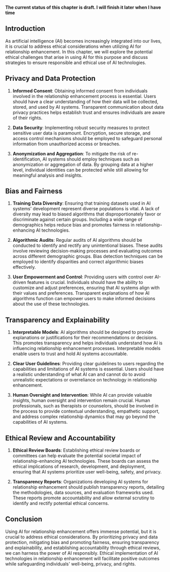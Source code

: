**The current status of this chapter is draft. I will finish it later when I have time**

Introduction
------------

As artificial intelligence (AI) becomes increasingly integrated into our lives, it is crucial to address ethical considerations when utilizing AI for relationship enhancement. In this chapter, we will explore the potential ethical challenges that arise in using AI for this purpose and discuss strategies to ensure responsible and ethical use of AI technologies.

Privacy and Data Protection
---------------------------

1. **Informed Consent**: Obtaining informed consent from individuals involved in the relationship enhancement process is essential. Users should have a clear understanding of how their data will be collected, stored, and used by AI systems. Transparent communication about data privacy practices helps establish trust and ensures individuals are aware of their rights.

2. **Data Security**: Implementing robust security measures to protect sensitive user data is paramount. Encryption, secure storage, and access control mechanisms should be employed to safeguard personal information from unauthorized access or breaches.

3. **Anonymization and Aggregation**: To mitigate the risk of re-identification, AI systems should employ techniques such as anonymization or aggregation of data. By grouping data at a higher level, individual identities can be protected while still allowing for meaningful analysis and insights.

Bias and Fairness
-----------------

1. **Training Data Diversity**: Ensuring that training datasets used in AI systems' development represent diverse populations is vital. A lack of diversity may lead to biased algorithms that disproportionately favor or discriminate against certain groups. Including a wide range of demographics helps reduce bias and promotes fairness in relationship-enhancing AI technologies.

2. **Algorithmic Audits**: Regular audits of AI algorithms should be conducted to identify and rectify any unintentional biases. These audits involve reviewing decision-making processes and evaluating outcomes across different demographic groups. Bias detection techniques can be employed to identify disparities and correct algorithmic biases effectively.

3. **User Empowerment and Control**: Providing users with control over AI-driven features is crucial. Individuals should have the ability to customize and adjust preferences, ensuring that AI systems align with their values and preferences. Transparent explanations of how AI algorithms function can empower users to make informed decisions about the use of these technologies.

Transparency and Explainability
-------------------------------

1. **Interpretable Models**: AI algorithms should be designed to provide explanations or justifications for their recommendations or decisions. This promotes transparency and helps individuals understand how AI is influencing relationship enhancement processes. Interpretable models enable users to trust and hold AI systems accountable.

2. **Clear User Guidelines**: Providing clear guidelines to users regarding the capabilities and limitations of AI systems is essential. Users should have a realistic understanding of what AI can and cannot do to avoid unrealistic expectations or overreliance on technology in relationship enhancement.

3. **Human Oversight and Intervention**: While AI can provide valuable insights, human oversight and intervention remain crucial. Human professionals, such as therapists or counselors, should be involved in the process to provide contextual understanding, empathetic support, and address complex relationship dynamics that may go beyond the capabilities of AI systems.

Ethical Review and Accountability
---------------------------------

1. **Ethical Review Boards**: Establishing ethical review boards or committees can help evaluate the potential societal impact of relationship-enhancing AI technologies. These boards can assess the ethical implications of research, development, and deployment, ensuring that AI systems prioritize user well-being, safety, and privacy.

2. **Transparency Reports**: Organizations developing AI systems for relationship enhancement should publish transparency reports, detailing the methodologies, data sources, and evaluation frameworks used. These reports promote accountability and allow external scrutiny to identify and rectify potential ethical concerns.

Conclusion
----------

Using AI for relationship enhancement offers immense potential, but it is crucial to address ethical considerations. By prioritizing privacy and data protection, mitigating bias and promoting fairness, ensuring transparency and explainability, and establishing accountability through ethical reviews, we can harness the power of AI responsibly. Ethical implementation of AI technologies in relationship enhancement will facilitate positive outcomes while safeguarding individuals' well-being, privacy, and rights.

